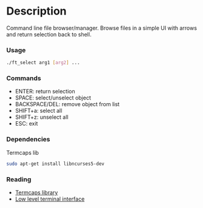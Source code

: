 # Description
Command line file browser/manager. Browse files in a simple UI with arrows and return selection back to shell.

### Usage
```sh
./ft_select arg1 [arg2] ...
```

### Commands
- ENTER: return selection
- SPACE: select/unselect object
- BACKSPACE/DEL: remove object from list
- SHIFT+a: select all
- SHIFT+z: unselect all
- ESC: exit

### Dependencies
Termcaps lib
```sh
sudo apt-get install libncurses5-dev
```

### Reading
- [Termcaps library](https://www.gnu.org/software/termutils/manual/termcap-1.3/html_mono/termcap.html)
- [Low level terminal interface](https://www.gnu.org/software/libc/manual/html_node/Low_002dLevel-Terminal-Interface.html#Low_002dLevel-Terminal-Interface)